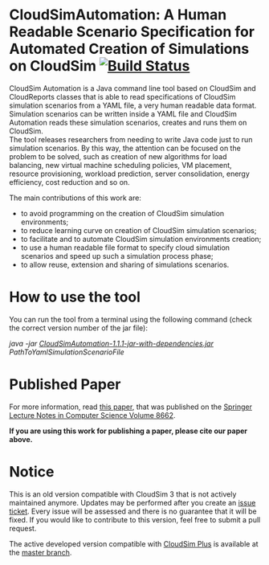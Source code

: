 # CloudSimAutomation: A Human Readable Scenario Specification for Automated Creation of Simulations on CloudSim [![Build Status](https://travis-ci.org/manoelcampos/CloudSimAutomation.png?branch=master)](https://travis-ci.org/manoelcampos/CloudSimAutomation)

CloudSim Automation is a Java command line tool based on CloudSim and CloudReports classes that is able to read specifications of CloudSim simulation scenarios from a YAML file, a very human readable data format. Simulation scenarios can be written inside a YAML file and CloudSim Automation reads these simulation scenarios, creates and runs them on CloudSim.  
The tool releases researchers from needing to write Java code just to run simulation scenarios. By this way, the attention can be focused on the problem to be solved, such as creation of new algorithms for load balancing, new virtual machine scheduling policies, VM placement, resource provisioning, workload prediction, server consolidation, energy efficiency, cost reduction and so on. 

The main contributions of this work are:

- to avoid programming on the creation of CloudSim simulation environments;
- to reduce learning curve on creation of CloudSim simulation scenarios;
- to facilitate and to automate CloudSim simulation environments creation;
- to use a human readable file format to specify cloud simulation scenarios and speed up such a simulation process phase;
- to allow reuse, extension and sharing of simulations scenarios.

# How to use the tool 

You can run the tool from a terminal using the following command (check the correct version number of the jar file):

*java -jar [CloudSimAutomation-1.1.1-jar-with-dependencies.jar](https://github.com/manoelcampos/cloudsim-plus-automation/releases/tag/v1.1.1) PathToYamlSimulationScenarioFile*

# Published Paper

For more information, read [this paper](paper_cloudsim_automation.pdf), that was published on the [Springer Lecture Notes in Computer Science Volume 8662](http://doi.org/10.1007/978-3-319-11167-4_34).

**If you are using this work for publishing a paper, please cite our paper above.**

# Notice
This is an old version compatible with CloudSim 3 that is not actively maintained anymore. Updates may be performed after you create an [issue ticket](https://github.com/manoelcampos/cloudsim-plus-automation/issues). Every issue will be assessed and there is no guarantee that it will be fixed. If you would like to contribute to this version, feel free to submit a pull request.

The active developed version compatible with [CloudSim Plus](http://cloudsimplus.org) is available at the [master branch](https://github.com/manoelcampos/cloudsim-plus-automation).
